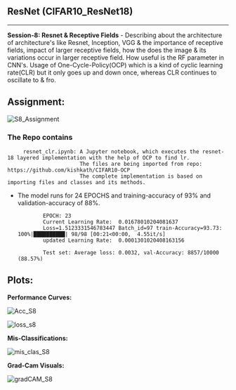 ## ResNet (CIFAR10_ResNet18)
------------------------------

**Session-8: Resnet & Receptive Fields** - Describing about the architecture of architecture's like Resnet, Inception, VGG & the importance of receptive fields, impact of larger receptive fields, how the does the image & its variations occur in larger receptive field. How useful is the RF parameter in CNN's. Usage of One-Cycle-Policy(OCP) which is a kind of cyclic learning rate(CLR) but it only goes up and down once, whereas CLR continues to oscillate to & fro.

Assignment: 
----------
 ![S8_Assignment](https://user-images.githubusercontent.com/60026221/225386747-bd7194b0-35d9-44da-bfa8-626050e7b7eb.JPG)



### The Repo contains 

         resnet_clr.ipynb: A Jupyter notebook, which executes the resnet-18 layered implementation with the help of OCP to find lr.
                           The files are being imported from repo:  https://github.com/kishkath/CIFAR10-OCP
                           The complete implementation is based on importing files and classes and its methods. 
                             
      
      
* The model runs for 24 EPOCHS and training-accuracy of 93% and validation-accuracy of 88%.

              EPOCH: 23
              Current Learning Rate:  0.01678010204081637
              Loss=1.5123331546783447 Batch_id=97 train-Accuracy=93.73: 100%|██████████| 98/98 [00:21<00:00,  4.55it/s]
              updated Learning Rate:  0.0001301020408163156

              Test set: Average loss: 0.0032, val-Accuracy: 8857/10000 (88.57%)



Plots: 
------

**Performance Curves:**

![Acc_S8](https://user-images.githubusercontent.com/60026221/225387494-bf5e7236-629c-4a4a-b4e2-d2f50385d839.JPG)


![loss_s8](https://user-images.githubusercontent.com/60026221/225387502-3e00955a-6560-4375-a752-641fba041a21.JPG)

**Mis-Classifications:**

![mis_clas_S8](https://user-images.githubusercontent.com/60026221/225387662-6f9d339f-8237-478c-8fa3-f28a315d5f9d.JPG)

**Grad-Cam Visuals:**

![gradCAM_S8](https://user-images.githubusercontent.com/60026221/225387767-cd77aa71-e224-4962-a469-ab541b705645.JPG)



 
      



